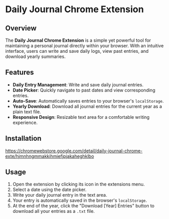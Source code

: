 # Daily Journal Chrome Extension

## Overview

The **Daily Journal Chrome Extension** is a simple yet powerful tool for maintaining a personal journal directly within your browser. With an intuitive interface, users can write and save daily logs, view past entries, and download yearly summaries.

## Features

- **Daily Entry Management**: Write and save daily journal entries.
- **Date Picker**: Quickly navigate to past dates and view corresponding entries.
- **Auto-Save**: Automatically saves entries to your browser's `localStorage`.
- **Yearly Download**: Download all journal entries for the current year as a plain text file.
- **Responsive Design**: Resizable text area for a comfortable writing experience.

## Installation

https://chromewebstore.google.com/detail/daily-journal-chrome-exte/hjmnhngmmakkihmiefjpjakaheghklbo

## Usage

1. Open the extension by clicking its icon in the extensions menu.
2. Select a date using the date picker.
3. Write your daily journal entry in the text area.
4. Your entry is automatically saved in the browser's `localStorage`.
5. At the end of the year, click the "Download [Year] Entries" button to download all your entries as a `.txt` file.
